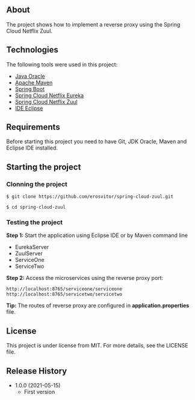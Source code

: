 ## About
The project shows how to implement a reverse proxy using the Spring Cloud Netflix Zuul.

## Technologies
The following tools were used in this project:

* [Java Oracle](https://www.oracle.com/java/)
* [Apache Maven](https://maven.apache.org/)
* [Spring Boot](https://spring.io/projects/spring-boot)
* [Spring Cloud Netflix Eureka](https://spring.io/projects/spring-cloud-netflix)
* [Spring Cloud Netflix Zuul](https://spring.io/projects/spring-cloud-netflix)
* [IDE Eclipse](https://www.eclipse.org/)

## Requirements
Before starting this project you need to have Git, JDK Oracle, Maven and Eclipse IDE installed.

## Starting the project

### Clonning the project
```
$ git clone https://github.com/erosvitor/spring-cloud-zuul.git

$ cd spring-cloud-zuul
```

### Testing the project
**Step 1:** Start the application using Eclipse IDE or by Maven command line
* EurekaServer
* ZuulServer
* ServiceOne
* ServiceTwo

**Step 2:** Access the microservices using the reverse proxy port:

```
http://localhost:8765/serviceone/serviceone
http://localhost:8765/servicetwo/servicetwo
```

**Tip:** The routes of reverse proxy are configured in **application.properties** file.

## License
This project is under license from MIT. For more details, see the LICENSE file.

## Release History
* 1.0.0 (2021-05-15)
    * First version
